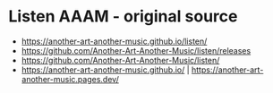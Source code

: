 # Listen AAAM - original source

  * https://another-art-another-music.github.io/listen/
  * https://github.com/Another-Art-Another-Music/listen/releases
  * https://github.com/Another-Art-Another-Music/listen/
  * https://another-art-another-music.github.io/ | https://another-art-another-music.pages.dev/
